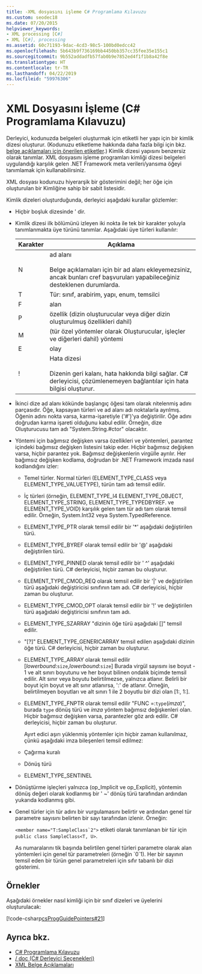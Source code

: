```yaml
---
title: -XML dosyasını işleme C# Programlama Kılavuzu
ms.custom: seodec18
ms.date: 07/20/2015
helpviewer_keywords:
- XML processing [C#]
- XML [C#], processing
ms.assetid: 60c71193-9dac-4cd3-98c5-100bd0edcc42
ms.openlocfilehash: 5b643b9f736169bb4450bb357cc35fee35e155c1
ms.sourcegitcommit: 9b552addadfb57fab0b9e7852ed4f1f1b8a42f8e
ms.translationtype: HT
ms.contentlocale: tr-TR
ms.lasthandoff: 04/22/2019
ms.locfileid: "59976306"
---
```

# <a name="processing-the-xml-file-c-programming-guide"></a>XML Dosyasını İşleme (C# Programlama Kılavuzu)

Derleyici, kodunuzda belgeleri oluşturmak için etiketli her yapı için bir kimlik dizesi oluşturur. (Kodunuzu etiketleme hakkında daha fazla bilgi için bkz. [belge açıklamaları için önerilen etiketler](../../../csharp/programming-guide/xmldoc/recommended-tags-for-documentation-comments.md).) Kimlik dizesi yapısını benzersiz olarak tanımlar. XML dosyasını işleme programları kimliği dizesi belgeleri uygulandığı karşılık gelen .NET Framework meta verileri/yansıma öğeyi tanımlamak için kullanabilirsiniz.

 XML dosyası kodunuzu hiyerarşik bir gösterimini değil; her öğe için oluşturulan bir Kimliğine sahip bir sabit listesidir.

 Kimlik dizeleri oluşturduğunda, derleyici aşağıdaki kurallar gözlemler:

- Hiçbir boşluk dizesinde ' dir.

- Kimlik dizesi ilk bölümünü izleyen iki nokta ile tek bir karakter yoluyla tanımlanmakta üye türünü tanımlar. Aşağıdaki üye türleri kullanılır:

    |Karakter|Açıklama|
    |---------------|-----------------|
    |N|ad alanı<br /><br /> Belge açıklamaları için bir ad alanı ekleyemezsiniz, ancak bunları cref başvuruları yapabileceğiniz desteklenen durumlarda.|
    |T|Tür: sınıf, arabirim, yapı, enum, temsilci|
    |F|alan|
    |P|özellik (dizin oluşturucular veya diğer dizin oluşturulmuş özellikleri dahil)|
    |M|(tür özel yöntemler olarak Oluşturucular, işleçler ve diğerleri dahil) yöntemi|
    |E|olay|
    |!|Hata dizesi<br /><br /> Dizenin geri kalanı, hata hakkında bilgi sağlar. C# derleyicisi, çözümlenemeyen bağlantılar için hata bilgisi oluşturur.|

- İkinci dize ad alanı kökünde başlangıç öğesi tam olarak nitelenmiş adını parçasıdır. Öğe, kapsayan türleri ve ad alanı adı noktalarla ayrılmış. Öğenin adını nokta varsa, karma-işaretiyle ('#')'ya değiştirilir. Öğe adını doğrudan karma işareti olduğunu kabul edilir. Örneğin, dize Oluşturucusu tam adı "System.String.#ctor" olacaktır.

- Yöntemi için bağımsız değişken varsa özellikleri ve yöntemleri, parantez içindeki bağımsız değişken listesini takip eder. Hiçbir bağımsız değişken varsa, hiçbir parantez yok. Bağımsız değişkenlerin virgülle ayrılır. Her bağımsız değişken kodlama, doğrudan bir .NET Framework imzada nasıl kodlandığını izler:

  - Temel türler. Normal türleri (ELEMENT_TYPE_CLASS veya ELEMENT_TYPE_VALUETYPE), türün tam adı temsil edilir.

  - İç türleri (örneğin, ELEMENT_TYPE_I4 ELEMENT_TYPE_OBJECT, ELEMENT_TYPE_STRING, ELEMENT_TYPE_TYPEDBYREF. ve ELEMENT_TYPE_VOID) karşılık gelen tam tür adı tam olarak temsil edilir. Örneğin, System.Int32 veya System.TypedReference.

  - ELEMENT_TYPE_PTR olarak temsil edilir bir '\*' aşağıdaki değiştirilen türü.

  - ELEMENT_TYPE_BYREF olarak temsil edilir bir '\@' aşağıdaki değiştirilen türü.

  - ELEMENT_TYPE_PINNED olarak temsil edilir bir ' ^' aşağıdaki değiştirilen türü. C# derleyicisi, hiçbir zaman bu oluşturur.

  - ELEMENT_TYPE_CMOD_REQ olarak temsil edilir bir '&#124;' ve değiştirilen türü aşağıdaki değiştiricisi sınıfının tam adı. C# derleyicisi, hiçbir zaman bu oluşturur.

  - ELEMENT_TYPE_CMOD_OPT olarak temsil edilir bir '!' ve değiştirilen türü aşağıdaki değiştiricisi sınıfının tam adı.

  - ELEMENT_TYPE_SZARRAY "dizinin öğe türü aşağıdaki []" temsil edilir.

  - "[?]" ELEMENT_TYPE_GENERICARRAY temsil edilen aşağıdaki dizinin öğe türü. C# derleyicisi, hiçbir zaman bu oluşturur.

  - ELEMENT_TYPE_ARRAY olarak temsil edilir [*lowerbound*:`size`,*lowerbound*:`size`] Burada virgül sayısını ise boyut - 1 ve alt sınırı boyutunu ve her boyut bilinen ondalık biçimde temsil edilir. Alt sınır veya boyutu belirtilmezse, yalnızca atlanır. Belirli bir boyut için boyut ve alt sınır atlanırsa, ':' de atlanır. Örneğin, belirtilmeyen boyutları ve alt sınırı 1 ile 2 boyutlu bir dizi olan [1:, 1:].

  - ELEMENT_TYPE_FNPTR olarak temsil edilir "FUNC =:`type`(*imza*)", burada `type` dönüş türü ve *imza* yöntem bağımsız değişkenleri olan. Hiçbir bağımsız değişken varsa, parantezler göz ardı edilir. C# derleyicisi, hiçbir zaman bu oluşturur.

    Ayırt edici aşırı yüklenmiş yöntemler için hiçbir zaman kullanılmaz, çünkü aşağıdaki imza bileşenleri temsil edilmez:

  - Çağırma kuralı

  - Dönüş türü

  - ELEMENT_TYPE_SENTINEL

- Dönüştürme işleçleri yalnızca (op_Implicit ve op_Explicit), yöntemin dönüş değeri olarak kodlanmış bir ' ~' dönüş türü tarafından ardından yukarıda kodlanmış gibi.

- Genel türler için tür adını bir vurgulamasını belirtir ve ardından genel tür parametre sayısını belirten bir sayı tarafından izlenir. Örneğin:

     ``<member name="T:SampleClass`2">`` etiketi olarak tanımlanan bir tür için `public class SampleClass<T, U>`.

     As numaralarını tik başında belirtilen genel türleri parametre olarak alan yöntemleri için genel tür parametreleri (örneğin \`0\`1). Her bir sayının temsil eden bir türün genel parametreleri için sıfır tabanlı bir dizi gösterimi.

## <a name="examples"></a>Örnekler

Aşağıdaki örnekler nasıl kimliği için bir sınıf dizeleri ve üyelerini oluşturulacak:

[!code-csharp[csProgGuidePointers#21](~/samples/snippets/csharp/VS_Snippets_VBCSharp/csProgGuidePointers/CS/Pointers.cs#21)]

## <a name="see-also"></a>Ayrıca bkz.

- [C# Programlama Kılavuzu](../../../csharp/programming-guide/index.md)
- [/ doc (C# Derleyici Seçenekleri)](../../../csharp/language-reference/compiler-options/doc-compiler-option.md)
- [XML Belge Açıklamaları](../../../csharp/programming-guide/xmldoc/xml-documentation-comments.md)
